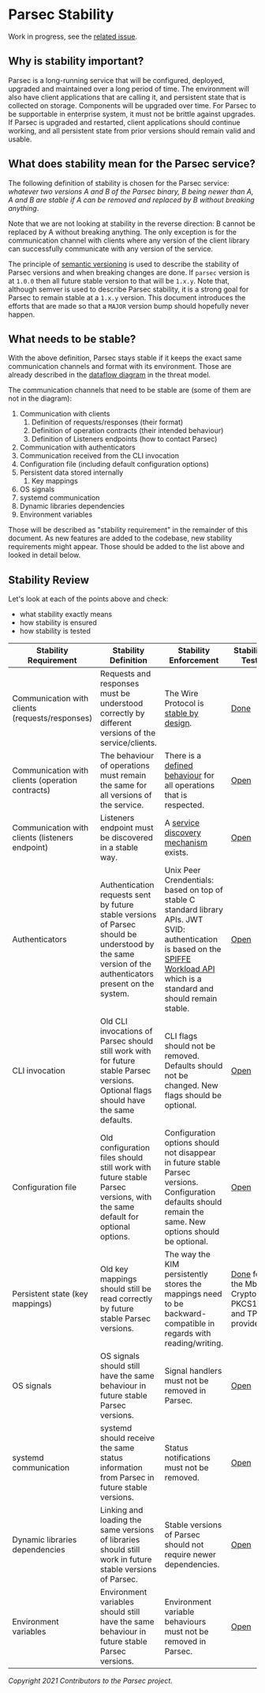 # Parsec Stability

Work in progress, see the [related issue](https://github.com/parallaxsecond/parsec-book/issues/83).

## Why is stability important?

Parsec is a long-running service that will be configured, deployed, upgraded and maintained over a
long period of time. The environment will also have client applications that are calling it, and
persistent state that is collected on storage. Components will be upgraded over time. For Parsec to
be supportable in enterprise system, it must not be brittle against upgrades. If Parsec is upgraded
and restarted, client applications should continue working, and all persistent state from prior
versions should remain valid and usable.

## What does stability mean for the Parsec service?

The following definition of stability is chosen for the Parsec service: *whatever two versions A and
B of the Parsec binary, B being newer than A, A and B are stable if A can be removed and replaced by
B without breaking anything*.

Note that we are not looking at stability in the reverse direction: B cannot be replaced by A
without breaking anything. The only exception is for the communication channel with clients where
any version of the client library can successfully communicate with any version of the service.

The principle of [semantic versioning](https://semver.org/) is used to describe the stability of
Parsec versions and when breaking changes are done. If `parsec` version is at `1.0.0` then all
future stable version to that will be `1.x.y`. Note that, although semver is used to describe Parsec
stability, it is a strong goal for Parsec to remain stable at a `1.x.y` version. This document
introduces the efforts that are made so that a `MAJOR` version bump should hopefully never happen.

## What needs to be stable?

With the above definition, Parsec stays stable if it keeps the exact same communication channels and
format with its environment. Those are already described in the [dataflow
diagram](../parsec_security/parsec_threat_model/threat_model.md#dataflow-diagram) in the threat
model.

The communication channels that need to be stable are (some of them are not in the diagram):

1. Communication with clients
   1. Definition of requests/responses (their format)
   2. Definition of operation contracts (their intended behaviour)
   3. Definition of Listeners endpoints (how to contact Parsec)
2. Communication with authenticators
3. Communication received from the CLI invocation
4. Configuration file (including default configuration options)
5. Persistent data stored internally
   1. Key mappings
6. OS signals
7. systemd communication
8. Dynamic libraries dependencies
9. Environment variables

Those will be described as "stability requirement" in the remainder of this document. As new
features are added to the codebase, new stability requirements might appear. Those should be added
to the list above and looked in detail below.

## Stability Review

Let's look at each of the points above and check:

- what stability exactly means
- how stability is ensured
- how stability is tested

| Stability Requirement                            | Stability Definition                                                                                                                                   | Stability Enforcement                                                                                                                                                                                                                                               | Stability Test                                                                                             |
|--------------------------------------------------|--------------------------------------------------------------------------------------------------------------------------------------------------------|---------------------------------------------------------------------------------------------------------------------------------------------------------------------------------------------------------------------------------------------------------------------|------------------------------------------------------------------------------------------------------------|
| Communication with clients (requests/responses)  | Requests and responses must be understood correctly by different versions of the service/clients.                                                      | The Wire Protocol is [stable by design](../parsec_client/wire_protocol.md#wire-protocol-versions).                                                                                                                                                                  | [Done](https://github.com/parallaxsecond/parsec/issues/388)                                                |
| Communication with clients (operation contracts) | The behaviour of operations must remain the same for all versions of the service.                                                                      | There is a [defined behaviour](https://parallaxsecond.github.io/parsec-book/parsec_client/operations/index.html) for all operations that is respected.                                                                                                              | [Open](https://github.com/parallaxsecond/parsec/issues/389)                                                |
| Communication with clients (listeners endpoint)  | Listeners endpoint must be discovered in a stable way.                                                                                                 | A [service discovery mechanism](../parsec_client/api_overview.md#service-discovery) exists.                                                                                                                                                                         | [Open](https://github.com/parallaxsecond/parsec/issues/390)                                                |
| Authenticators                                   | Authentication requests sent by future stable versions of Parsec should be understood by the same version of the authenticators present on the system. | Unix Peer Crendentials: based on top of stable C standard library APIs. JWT SVID: authentication is based on the [SPIFFE Workload API](https://github.com/spiffe/spiffe/blob/master/standards/SPIFFE_Workload_API.md) which is a standard and should remain stable. | [Open](https://github.com/parallaxsecond/parsec/issues/391)                                                |
| CLI invocation                                   | Old CLI invocations of Parsec should still work with for future stable Parsec versions. Optional flags should have the same defaults.                  | CLI flags should not be removed. Defaults should not be changed. New flags should be optional.                                                                                                                                                                      | [Open](https://github.com/parallaxsecond/parsec/issues/392)                                                |
| Configuration file                               | Old configuration files should still work with future stable Parsec versions, with the same default for optional options.                              | Configuration options should not disappear in future stable Parsec versions. Configuration defaults should remain the same. New options should be optional.                                                                                                         | [Open](https://github.com/parallaxsecond/parsec/issues/393)                                                |
| Persistent state (key mappings)                  | Old key mappings should still be read correctly by future stable Parsec versions.                                                                      | The way the KIM persistently stores the mappings need to be backward-compatible in regards with reading/writing.                                                                                                                                                    | [Done](https://github.com/parallaxsecond/parsec/issues/394) for the Mbed Crypto, PKCS11 and TPM providers. |
| OS signals                                       | OS signals should still have the same behaviour in future stable Parsec versions.                                                                      | Signal handlers must not be removed in Parsec.                                                                                                                                                                                                                      | [Open](https://github.com/parallaxsecond/parsec/issues/395)                                                |
| systemd communication                            | systemd should receive the same status information from Parsec in future stable versions.                                                              | Status notifications must not be removed.                                                                                                                                                                                                                           | [Open](https://github.com/parallaxsecond/parsec/issues/396)                                                |
| Dynamic libraries dependencies                   | Linking and loading the same versions of libraries should still work in future stable versions of Parsec.                                              | Stable versions of Parsec should not require newer dependencies.                                                                                                                                                                                                    | [Open](https://github.com/parallaxsecond/parsec/issues/397)                                                |
| Environment variables                            | Environment variables should still have the same behaviour in future stable Parsec versions.                                                           | Environment variable behaviours must not be removed in Parsec.                                                                                                                                                                                                      | [Open](https://github.com/parallaxsecond/parsec/issues/405)                                                |

*Copyright 2021 Contributors to the Parsec project.*
